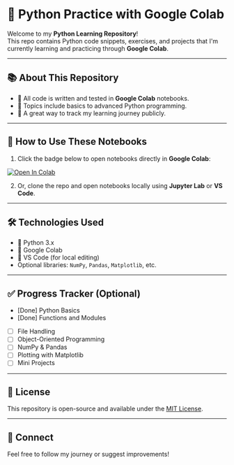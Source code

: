 # 🐍 Python Practice with Google Colab

Welcome to my **Python Learning Repository**!  
This repo contains Python code snippets, exercises, and projects that I'm currently learning and practicing through **Google Colab**.

<hr>

## 📚 About This Repository

- 🔸 All code is written and tested in **Google Colab** notebooks.
- 🔸 Topics include basics to advanced Python programming.
- 🔸 A great way to track my learning journey publicly.

<hr>


## 🚀 How to Use These Notebooks

1. Click the badge below to open notebooks directly in **Google Colab**:
   > 

[![Open In Colab](https://colab.research.google.com/assets/colab-badge.svg)](https://colab.research.google.com/github/PradhyumnaBait/Python-Projects-GoogleColab/blob/main/PYthonChallenge.ipynb)

2. Or, clone the repo and open notebooks locally using **Jupyter Lab** or **VS Code**.

<hr>

## 🛠 Technologies Used

- 🐍 Python 3.x
- 📓 Google Colab
- 🔧 VS Code (for local editing)
- Optional libraries: `NumPy`, `Pandas`, `Matplotlib`, etc.

<hr>


## ✅ Progress Tracker (Optional)

- [Done] Python Basics  
- [Done] Functions and Modules  
- [ ] File Handling  
- [ ] Object-Oriented Programming  
- [ ] NumPy & Pandas  
- [ ] Plotting with Matplotlib  
- [ ] Mini Projects

<hr>

## 📄 License

This repository is open-source and available under the [MIT License](LICENSE).

<hr>

## 🤝 Connect

Feel free to follow my journey or suggest improvements!

